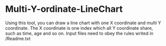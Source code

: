 # Multi-Y-ordinate-LineChart
Using this tool, you can draw a line chart with one X coordinate and multi Y coordinate. The X coordinate is one index which all Y coordinate share, such as time, age and so on. 
Input files need to obey the rules writed in /Readme.txt
